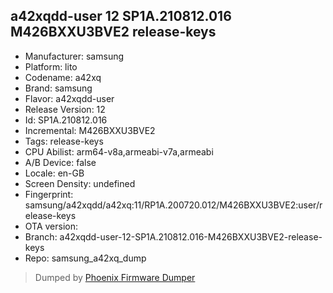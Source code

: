 ## a42xqdd-user 12 SP1A.210812.016 M426BXXU3BVE2 release-keys
- Manufacturer: samsung
- Platform: lito
- Codename: a42xq
- Brand: samsung
- Flavor: a42xqdd-user
- Release Version: 12
- Id: SP1A.210812.016
- Incremental: M426BXXU3BVE2
- Tags: release-keys
- CPU Abilist: arm64-v8a,armeabi-v7a,armeabi
- A/B Device: false
- Locale: en-GB
- Screen Density: undefined
- Fingerprint: samsung/a42xqdd/a42xq:11/RP1A.200720.012/M426BXXU3BVE2:user/release-keys
- OTA version: 
- Branch: a42xqdd-user-12-SP1A.210812.016-M426BXXU3BVE2-release-keys
- Repo: samsung_a42xq_dump


>Dumped by [Phoenix Firmware Dumper](https://github.com/DroidDumps/phoenix_firmware_dumper)

